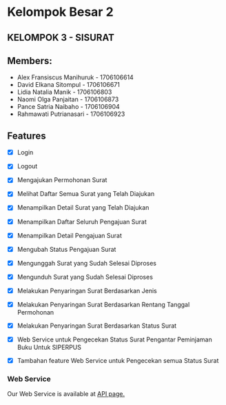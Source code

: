 # Kelompok Besar 2
## KELOMPOK 3 - SISURAT

## Members:

- Alex Fransiscus Manihuruk - 1706106614
- David Elkana Sitompul - 1706106671
- Lidia Natalia Manik - 1706106803
- Naomi Olga Panjaitan - 1706106873
- Pance Satria Naibaho - 1706106904
- Rahmawati Putrianasari - 1706106923


## Features
- [x] Login
- [x] Logout
- [x] Mengajukan Permohonan Surat
- [x] Melihat Daftar Semua Surat yang Telah Diajukan
- [x] Menampilkan Detail Surat yang Telah Diajukan
- [x] Menampilkan Daftar Seluruh Pengajuan Surat
- [x] Menampilkan Detail Pengajuan Surat
- [x] Mengubah Status Pengajuan Surat
- [x] Mengunggah Surat yang Sudah Selesai Diproses
- [x] Mengunduh Surat yang Sudah Selesai Diproses
- [x] Melakukan Penyaringan Surat Berdasarkan Jenis
- [x] Melakukan Penyaringan Surat Berdasarkan Rentang Tanggal Permohonan
- [x] Melakukan Penyaringan Surat Berdasarkan Status Surat
- [x] Web Service untuk Pengecekan Status Surat Pengantar Peminjaman Buku Untuk SIPERPUS
- [x] Tambahan feature Web Service untuk Pengecekan semua Status Surat


### Web Service
Our Web Service is available at [API page.](API.md)
